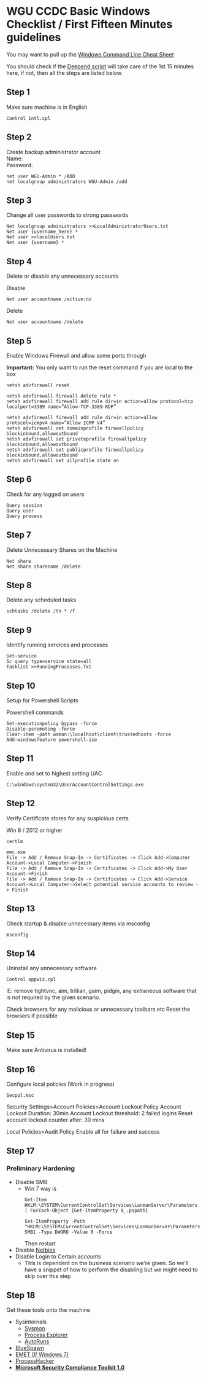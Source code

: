 # WGU CCDC Basic Windows Checklist / First Fifteen Minutes guidelines

You may want to pull up the [Windows Command Line Cheat Sheet](https://assets.contentstack.io/v3/assets/blt36c2e63521272fdc/blt4e45e00c2973546d/5eb08aae4461f75d77a48fd4/WindowsCommandLineSheetV1.pdf)

You should check if the [Deepend script](https://github.com/WGU-CCDC/Blue-Team-Tools/blob/master/Windows/deepend.ps1) will take care of the 1st 15 minutes here, if not, then all the steps are listed below.

## Step 1
Make sure machine is in English
```
Control intl.cpl
```

## Step 2
Create backup administrator account
<br> Name:
<br> Password:
```
net user WGU-Admin * /ADD
net localgroup administrators WGU-Admin /add
```

## Step 3
Change all user passwords to strong passwords
```
Net localgroup administrators >>LocalAdministratorUsers.txt
Net user {username_here} *
Net user >>localUsers.txt
Net user {username} *
```

## Step 4
Delete or disable any unnecessary accounts

Disable
```
Net user accountname /active:no 
```
Delete
```
Net user accountname /delete
```

## Step 5
Enable Windows Firewall and allow some ports through 

**Important:** You only want to run the reset command if you are local to the box
```
netsh advfirewall reset
```

```
netsh advfirewall firewall delete rule *
netsh advfirewall firewall add rule dir=in action=allow protocol=tcp localport=3389 name=”Allow-TCP-3389-RDP”
```

```
netsh advfirewall firewall add rule dir=in action=allow protocol=icmpv4 name=”Allow ICMP V4”
netsh advfirewall set domainprofile firewallpolicy blockinbound,allowoutbound
netsh advfirewall set privateprofile firewallpolicy blockinbound,allowoutbound
netsh advfirewall set publicprofile firewallpolicy blockinbound,allowoutbound
netsh advfirewall set allprofile state on

```

## Step 6
Check for any logged on users
```
Query session
Query user
Query process
```

## Step 7
Delete Unnecessary Shares on the Machine
```
Net share
Net share sharename /delete
```

## Step 8
Delete any scheduled tasks
```
schtasks /delete /tn * /f
```

## Step 9
Identify running services and processes
```
Get-service
Sc query type=service state=all
Tasklist >>RunningProcesses.Txt
```

## Step 10
Setup for Powershell Scripts

Powershell commands
```
Set-executionpolicy bypass -force
Disable-psremoting -force
Clear-item -path wsman:\localhost\client\trustedhosts -force
Add-windowsfeature powershell-ise
```

## Step 11
Enable and set to highest setting UAC
```
C:\windows\system32\UserAccountControlSettings.exe
```

## Step 12
Verify Certificate stores for any suspicious certs

Win 8 / 2012 or higher
```
certlm
```
```
mmc.exe 
File -> Add / Remove Snap-In -> Certificates -> Click Add->Computer Account->Local Computer->Finish
File -> Add / Remove Snap-In -> Certificates -> Click Add->My User Account->Finish
File -> Add / Remove Snap-In -> Certificates -> Click Add->Service Account->Local Computer->Select potential service accounts to review -> Finish
```

## Step 13
Check startup & disable unnecessary items via msconfig
```
msconfig
```

## Step 14
Uninstall any unnecessary software
```
Control appwiz.cpl
```
IE: remove tightvnc, aim, trillian, gaim, pidgin, any extraneous software that is not required by the given scenario.

Check browsers for any malicious or unnecessary toolbars etc
Reset the browsers if possible

## Step 15
Make sure Antivirus is installed!

## Step 16
Configure local policies (Work in progress)
```
Secpol.msc
```
Security Settings>Account Policies>Account Lockout Policy
Account Lockout Duration: 30min
Account Lockout threshold: 2 failed logins
Reset account lockout counter after: 30 mins

Local Policies>Audit Policy
Enable all for failure and success

## Step 17
### Preliminary Hardening
* Disable SMB
    - Win 7 way is
        ```
        Get-Item HKLM:\SYSTEM\CurrentControlSet\Services\LanmanServer\Parameters | ForEach-Object {Get-ItemProperty $_.pspath}
        ```
        ```
        Set-ItemProperty -Path "HKLM:\SYSTEM\CurrentControlSet\Services\LanmanServer\Parameters" SMB1 -Type DWORD -Value 0 -Force 
        ```
        Then restart
* Disable [Netbios](https://help.hcltechsw.com/docs/onprem_2.0/2.0_CR3_install_guide/guide/text/disable_netbios_on_windows_servers.html)
* Disable Login to Certain accounts
    - This is dependent on the business scenario we're given. So we'll have a snippet of how to perform the disabling but we might need to skip over this step

## Step 18
Get these tools onto the machine
* Sysinternals
    - [Sysmon](https://docs.microsoft.com/en-us/sysinternals/downloads/sysmon)
    - [Process Explorer](https://docs.microsoft.com/en-us/sysinternals/downloads/process-explorer)
    - [AutoRuns](https://docs.microsoft.com/en-us/sysinternals/downloads/autoruns)
* [BlueSpawn](https://bluespawn.cloud/quickstart/)
* [EMET (If Windows 7)](https://www.microsoft.com/en-us/download/details.aspx?id=50766)
* [ProcessHacker](https://processhacker.sourceforge.io/)
* [**Microsoft Security Compliance Toolkit 1.0**](https://www.microsoft.com/en-us/download/details.aspx?id=55319)